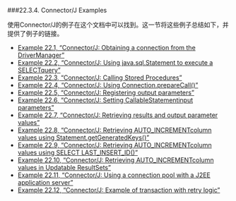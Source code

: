 ###22.3.4. Connector/J Examples

使用Connector/J的例子在这个文档中可以找到。这一节将这些例子总结如下，并提供了例子的链接。

* [Example 22.1, “Connector/J: Obtaining a connection from the  DriverManager”][example-22-1]
* [Example 22.2, “Connector/J: Using java.sql.Statement to execute a SELECTquery”][example-22-2]
* [Example 22.3, “Connector/J: Calling Stored Procedures”][example-22-3]
* [Example 22.4, “Connector/J: Using Connection.prepareCall()”][example-22-4]
* [Example 22.5, “Connector/J: Registering output parameters”][example-22-5]
* [Example 22.6, “Connector/J: Setting CallableStatementinput parameters”][example-22-6]
* [Example 22.7, “Connector/J: Retrieving results and output parameter values”][example-22-7]
* [Example 22.8, “Connector/J: Retrieving AUTO_INCREMENTcolumn values using Statement.getGeneratedKeys()”][example-22-8]
* [Example 22.9, “Connector/J: Retrieving AUTO_INCREMENTcolumn values using SELECT LAST_INSERT_ID()”][example-22-9]
* [Example 22.10, “Connector/J: Retrieving AUTO_INCREMENTcolumn values in Updatable ResultSets”][example-22-10]
* [Example 22.11, “Connector/J: Using a connection pool with a J2EE application server”][example-22-11]
* [Example 22.12, “Connector/J: Example of transaction with retry logic”][example-22-12]



[example-22-1]:#
[example-22-2]:#
[example-22-3]:#
[example-22-4]:#
[example-22-5]:#
[example-22-6]:#
[example-22-7]:#
[example-22-8]:#
[example-22-9]:#
[example-22-10]:#
[example-22-11]:#
[example-22-12]:#